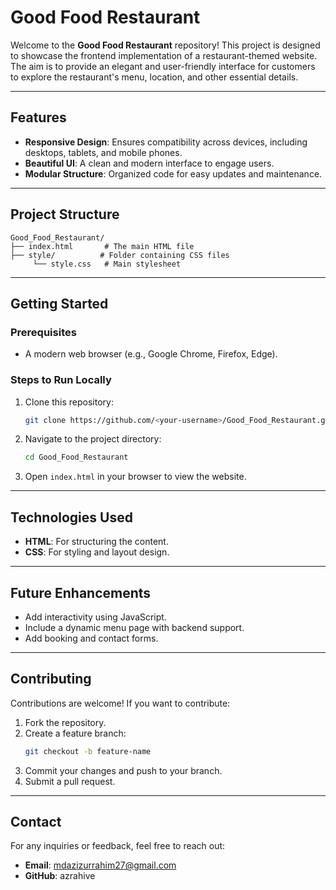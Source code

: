 # Good Food Restaurant

Welcome to the **Good Food Restaurant** repository! This project is designed to showcase the frontend implementation of a restaurant-themed website. The aim is to provide an elegant and user-friendly interface for customers to explore the restaurant's menu, location, and other essential details.

---

## Features
- **Responsive Design**: Ensures compatibility across devices, including desktops, tablets, and mobile phones.
- **Beautiful UI**: A clean and modern interface to engage users.
- **Modular Structure**: Organized code for easy updates and maintenance.

---

## Project Structure

```
Good_Food_Restaurant/
├── index.html       # The main HTML file
├── style/          # Folder containing CSS files
     └── style.css   # Main stylesheet
```

---

## Getting Started

### Prerequisites
- A modern web browser (e.g., Google Chrome, Firefox, Edge).

### Steps to Run Locally
1. Clone this repository:
   ```bash
   git clone https://github.com/<your-username>/Good_Food_Restaurant.git
   ```
2. Navigate to the project directory:
   ```bash
   cd Good_Food_Restaurant
   ```
3. Open `index.html` in your browser to view the website.

---

## Technologies Used
- **HTML**: For structuring the content.
- **CSS**: For styling and layout design.

---

## Future Enhancements
- Add interactivity using JavaScript.
- Include a dynamic menu page with backend support.
- Add booking and contact forms.

---

## Contributing
Contributions are welcome! If you want to contribute:
1. Fork the repository.
2. Create a feature branch:
   ```bash
   git checkout -b feature-name
   ```
3. Commit your changes and push to your branch.
4. Submit a pull request.


---

## Contact
For any inquiries or feedback, feel free to reach out:
- **Email**: mdazizurrahim27@gmail.com
- **GitHub**: azrahive

